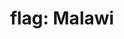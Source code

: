 ---
layout: smileys&emotion
title: "flag: Malawi"
emoji: flag_malawi
permalink: 🇲🇼.html
image: assets/img/3moji/flag_malawi.png
---